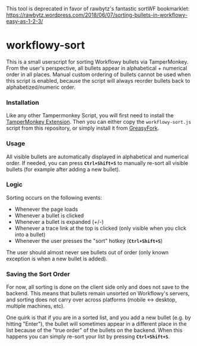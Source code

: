 This tool is deprecated in favor of rawbytz's fantastic sortWF bookmarklet: https://rawbytz.wordpress.com/2018/06/07/sorting-bullets-in-workflowy-easy-as-1-2-3/

# workflowy-sort

This is a small userscript for sorting Workflowy bullets via TamperMonkey.
From the user's perspective, all bullets appear in alphabetical + numerical order in all places.
Manual custom ordering of bullets cannot be used when this script is enabled, because the script will always reorder bullets back to alphabetized/numeric order.


### Installation

Like any other Tampermonkey Script, you will first need to install the [TamperMonkey Extension](https://tampermonkey.net/).
Then you can either copy the `workflowy-sort.js` script from this repository, or simply install it from [GreasyFork](https://greasyfork.org/en/scripts/39239-workflowy-sort).

### Usage

All visible bullets are automatically displayed in alphabetical and numerical order.
If needed, you can press **`Ctrl+Shift+S`** to manually re-sort all visible bullets (for example after adding a new bullet).

### Logic

 Sorting occurs on the following events: 

  - Whenever the page loads
  - Whenever a bullet is clicked
  - Whenever a bullet is expanded (+/-)
  - Whenever a trace link at the top is clicked (only visible when you click into a bullet)
  - Whenever the user presses the "sort" hotkey (**`Ctrl+Shift+S`**)

The user should almost never see bullets out of order (only known exception is when a new bullet is added).

### Saving the Sort Order

For now, all sorting is done on the client side only and does not save to the backend. This means that bullets remain unsorted on Workflowy's servers, and sorting does not carry over across platforms (mobile <-> desktop, multiple machines, etc).

One quirk is that if you are in a sorted list, and you add a new bullet (e.g. by hitting "Enter"), the bullet will sometimes appear in a different place in the list because of the "true order" of the bullets on the backend. When this happens you can simply re-sort your list by pressing **`Ctrl+Shift+S`**.
